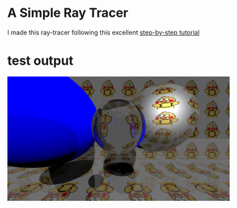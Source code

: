 # A Simple Ray Tracer

I made this ray-tracer following this excellent [step-by-step tutorial](https://bheisler.github.io/post/writing-raytracer-in-rust-part-1/)

# test output

![image](test.png)